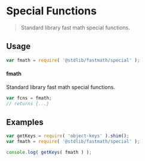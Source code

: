 # Special Functions

> Standard library fast math special functions.

<section class="usage">

## Usage

```javascript
var fmath = require( '@stdlib/fastmath/special' );
```

#### fmath

Standard library fast math special functions.

```javascript
var fcns = fmath;
// returns {...}
```

</section>

<!-- /.usage -->

<section class="examples">

## Examples

<!-- TODO: better examples -->

<!-- eslint no-undef: "error" -->

```javascript
var getKeys = require( 'object-keys' ).shim();
var fmath = require( '@stdlib/fastmath/special' );

console.log( getKeys( fmath ) );
```

</section>

<!-- /.examples -->

<section class="links">

</section>

<!-- /.links -->
